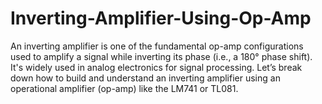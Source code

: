 # Inverting-Amplifier-Using-Op-Amp
An inverting amplifier is one of the fundamental op-amp configurations used to amplify a signal while inverting its phase (i.e., a 180° phase shift). It's widely used in analog electronics for signal processing.  Let’s break down how to build and understand an inverting amplifier using an operational amplifier (op-amp) like the LM741 or TL081.
